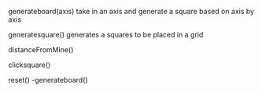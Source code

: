 generateboard(axis)
take in an axis and generate a square based on axis by axis

generatesquare()
generates a squares to be placed in a grid

distanceFromMine()


clicksquare()

reset()
    -generateboard()

